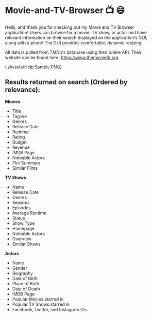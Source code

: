 # Movie-and-TV-Browser :tv: :smile:

Hello, and thank you for checking out my Movie and TV Browser application! Users can browse for a movie, TV show, or actor and have relevant information on their search displayed on the application's GUI, along with a photo! The GUI provides comfortable, dynamic resizing.

All data is pulled from TMDb's database using their online API. Their website can be found here: https://www.themoviedb.org

(./Assets/Help Sample.PNG)

## Results returned on search (Ordered by relevance):

**Movies**
   * Title
   * Tagline
   * Genres
   * Release Date
   * Runtime
   * Rating
   * Budget
   * Revenue
   * IMDB Page
   * Noteable Actors
   * Plot Summary
   * Similar Films

**TV Shows**
   * Name
   * Release Date
   * Genres
   * Seasons
   * Episodes
   * Average Runtime
   * Status
   * Show Type
   * Homepage
   * Noteable Actors
   * Overview
   * Similar Shows

**Actors**
   * Name
   * Gender
   * Biography
   * Date of Birth
   * Place of Birth
   * Date of Death
   * IMDB Page
   * Popular Movies starred in
   * Popular TV Shows starred in
   * Facebook, Twitter, and Instagram IDs
  


